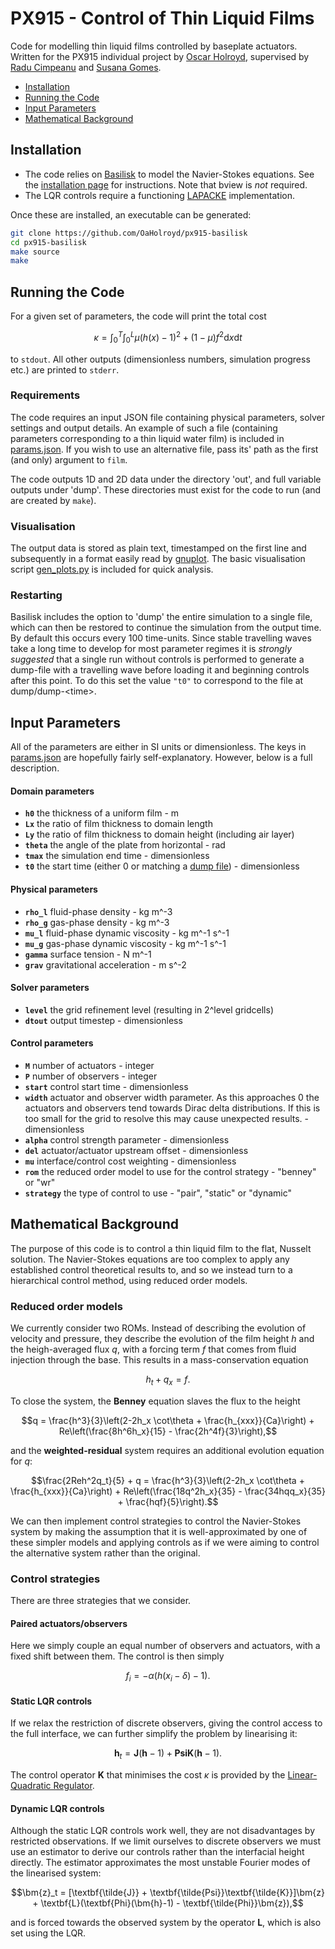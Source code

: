 # PX915 - Control of Thin Liquid Films

Code for modelling thin liquid films controlled by baseplate actuators. Written for the PX915 individual project by [Oscar Holroyd](https://warwick.ac.uk/fac/sci/hetsys/people/studentscohort3/holroyd/), supervised by [Radu Cimpeanu](https://warwick.ac.uk/fac/sci/maths/people/staff/cimpeanu/) and [Susana Gomes](https://warwick.ac.uk/fac/sci/maths/people/staff/gomes).

- [Installation](#installation)
- [Running the Code](#running-the-code)
- [Input Parameters](#input-parameters)
- [Mathematical Background](#mathematical-background)


## Installation
* The code relies on [Basilisk](<http://basilisk.fr/>) to model the Navier-Stokes equations. See the [installation page](<http://basilisk.fr/src/INSTALL>) for instructions. Note that bview is *not* required.
* The LQR controls require a functioning [LAPACKE](https://netlib.org/lapack/lapacke.html) implementation.

Once these are installed, an executable can be generated:
```bash
git clone https://github.com/OaHolroyd/px915-basilisk
cd px915-basilisk
make source
make
```


## Running the Code

For a given set of parameters, the code will print the total cost
```math
\kappa = \int_0^T \int_0^L \mu (h(x)-1)^2 + (1-\mu) f^2 \text{d}x \text{d}t
```
to `stdout`. All other outputs (dimensionless numbers, simulation progress etc.) are printed to `stderr`.

### Requirements
The code requires an input JSON file containing physical parameters, solver settings and output details. An example of such a file (containing parameters corresponding to a thin liquid water film) is included in [params.json](params.json). If you wish to use an alternative file, pass its' path as the first (and only) argument to `film`.

The code outputs 1D and 2D data under the directory 'out', and full variable outputs under 'dump'. These directories must exist for the code to run (and are created by `make`).

### Visualisation
The output data is stored as plain text, timestamped on the first line and subsequently in a format easily read by [gnuplot](http://www.gnuplot.info/). The basic visualisation script [gen_plots.py](gen_plots.py) is included for quick analysis.

### Restarting
Basilisk includes the option to 'dump' the entire simulation to a single file, which can then be restored to continue the simulation from the output time. By default this occurs every 100 time-units. Since stable travelling waves take a long time to develop for most parameter regimes it is *strongly suggested* that a single run without controls is performed to generate a dump-file with a travelling wave before loading it and beginning controls after this point. To do this set the value `"t0"` to correspond to the file at dump/dump-\<time\>.


## Input Parameters
All of the parameters are either in SI units or dimensionless. The keys in [params.json](params.json) are hopefully fairly self-explanatory. However, below is a full description.

#### Domain parameters
* **`h0`** the thickness of a uniform film - m
* **`Lx`** the ratio of film thickness to domain length
* **`Ly`** the ratio of film thickness to domain height (including air layer)
* **`theta`** the angle of the plate from horizontal - rad
* **`tmax`** the simulation end time - dimensionless
* **`t0`** the start time (either 0 or matching a [dump file](#restarting)) - dimensionless

#### Physical parameters
* **`rho_l`** fluid-phase density - kg m^-3
* **`rho_g`** gas-phase density - kg m^-3
* **`mu_l`** fluid-phase dynamic viscosity - kg m^-1 s^-1
* **`mu_g`** gas-phase dynamic viscosity - kg m^-1 s^-1
* **`gamma`** surface tension - N m^-1
* **`grav`** gravitational acceleration - m s^-2

#### Solver parameters
* **`level`** the grid refinement level (resulting in 2^level gridcells)
* **`dtout`** output timestep - dimensionless

#### Control parameters
* **`M`** number of actuators - integer
* **`P`** number of observers - integer
* **`start`** control start time - dimensionless
* **`width`** actuator and observer width parameter. As this approaches 0 the actuators and observers tend towards Dirac delta distributions. If this is too small for the grid to resolve this may cause unexpected results. - dimensionless
* **`alpha`** control strength parameter - dimensionless
* **`del`** actuator/actuator upstream offset - dimensionless
* **`mu`** interface/control cost weighting - dimensionless
* **`rom`** the reduced order model to use for the control strategy - "benney" or "wr"
* **`strategy`** the type of control to use - "pair", "static" or "dynamic"


## Mathematical Background
The purpose of this code is to control a thin liquid film to the flat, Nusselt solution. The Navier-Stokes equations are too complex to apply any established control theoretical results to, and so we instead turn to a hierarchical control method, using reduced order models.

### Reduced order models
We currently consider two ROMs. Instead of describing the evolution of velocity and pressure, they describe the evolution of the film height $h$ and the heigh-averaged flux $q$, with a forcing term $f$ that comes from fluid injection through the base. This results in a mass-conservation equation
```math
h_t + q_x = f.
```

To close the system, the **Benney** equation slaves the flux to the height
```math
q = \frac{h^3}{3}\left(2-2h_x \cot\theta + \frac{h_{xxx}}{Ca}\right) + Re\left(\frac{8h^6h_x}{15} - \frac{2h^4f}{3}\right),
```
and the **weighted-residual** system requires an additional evolution equation for $q$:
```math
\frac{2Reh^2q_t}{5} + q = \frac{h^3}{3}\left(2-2h_x \cot\theta + \frac{h_{xxx}}{Ca}\right) + Re\left(\frac{18q^2h_x}{35} - \frac{34hqq_x}{35} + \frac{hqf}{5}\right).
```

We can then implement control strategies to control the Navier-Stokes system by making the assumption that it is well-approximated by one of these simpler models and applying controls as if we were aiming to control the alternative system rather than the original.

### Control strategies
There are three strategies that we consider.

#### Paired actuators/observers
Here we simply couple an equal number of observers and actuators, with a fixed shift between them. The control is then simply
```math
f_i = -\alpha (h(x_i - \delta) - 1).
```

#### Static LQR controls
If we relax the restriction of discrete observers, giving the control access to the full interface, we can further simplify the problem by linearising it:
```math
\bm{h}_t = \textbf{J}(\bm{h}-1) + \textbf{Psi}\textbf{K}(\bm{h}-1).
```
The control operator $\textbf{K}$ that minimises the cost $\kappa$ is provided by the [Linear-Quadratic Regulator](https://en.wikipedia.org/wiki/Linear%E2%80%93quadratic_regulator).

#### Dynamic LQR controls
Although the static LQR controls work well, they are not disadvantages by restricted observations. If we limit ourselves to discrete observers we must use an estimator to derive our controls rather than the interfacial height directly. The estimator approximates the most unstable Fourier modes of the linearised system:
```math
\bm{z}_t = [\textbf{\tilde{J}} + \textbf{\tilde{Psi}}\textbf{\tilde{K}}]\bm{z} + \textbf{L}(\textbf{Phi}(\bm{h}-1) - \textbf{\tilde{Phi}}\bm{z}),
```
and is forced towards the observed system by the operator $\textbf{L}$, which is also set using the LQR.
